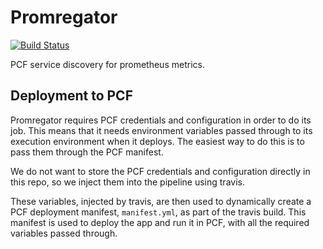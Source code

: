 # Promregator

[![Build Status](https://travis-ci.com/zuhlke/ah-poc-promregator.svg?branch=master)](https://travis-ci.com/zuhlke/ah-poc-promregator)

PCF service discovery for prometheus metrics.

## Deployment to PCF

Promregator requires PCF credentials and configuration in order to do its job. This means that it needs environment variables passed through to 
its execution environment when it deploys. The easiest way to do this is to pass them through the PCF manifest.

We do not want to store the PCF credentials and configuration directly in this repo, so we inject them into the pipeline using travis.

These variables, injected by travis, are then used to dynamically create a PCF deployment manifest, `manifest.yml`, as part of the travis build. 
This manifest is used to deploy the app and run it in PCF, with all the required variables passed through.


